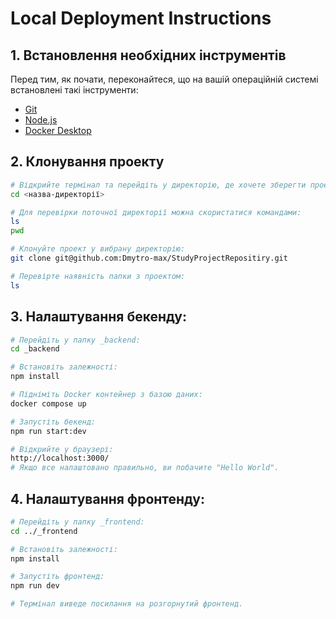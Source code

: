 # Local Deployment Instructions

## 1. Встановлення необхідних інструментів
Перед тим, як почати, переконайтеся, що на вашій операційній системі встановлені такі інструменти:
- [Git](https://git-scm.com/downloads)
- [Node.js](https://nodejs.org/en/download/)
- [Docker Desktop](https://www.docker.com/products/docker-desktop)

## 2. Клонування проекту
```bash
# Відкрийте термінал та перейдіть у директорію, де хочете зберегти проект:
cd <назва-директорії>

# Для перевірки поточної директорії можна скористатися командами:
ls
pwd

# Клонуйте проект у вибрану директорію:
git clone git@github.com:Dmytro-max/StudyProjectRepositiry.git

# Перевірте наявність папки з проектом:
ls
```
## 3. Налаштування бекенду: 
```bash
# Перейдіть у папку _backend:
cd _backend

# Встановіть залежності:
npm install

# Підніміть Docker контейнер з базою даних:
docker compose up

# Запустіть бекенд:
npm run start:dev

# Відкрийте у браузері:
http://localhost:3000/
# Якщо все налаштовано правильно, ви побачите "Hello World".
```
## 4. Налаштування фронтенду:
```bash
# Перейдіть у папку _frontend:
cd ../_frontend

# Встановіть залежності:
npm install

# Запустіть фронтенд:
npm run dev

# Термінал виведе посилання на розгорнутий фронтенд.
```
